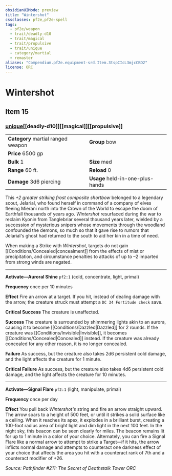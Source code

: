 ```yaml
---
obsidianUIMode: preview
title: "Wintershot"
cssclasses: pf2e,pf2e-spell
tags:
  - pf2e/weapon
  - trait/deadly-d10
  - trait/magical
  - trait/propulsive
  - trait/unique
  - category/martial
  - remaster
aliases: "Compendium.pf2e.equipment-srd.Item.3tspCIcL3mjcCBD2"
license: ORC
---
```

# Wintershot
## Item 15
### [unique](unique "Unique Rarity Trait")[[deadly-d10]][[magical]][[propulsive]]

|  |  |
| -- | -- |
| **Category** martial ranged weapon | **Group** bow |
| **Price** 6500 gp |  |
| **Bulk** 1 | **Size** med |
|**Range** 60 ft.| **Reload** 0|
| **Damage** 3d6 piercing  | **Usage** held-in-one-plus-hands |



This _+2 greater striking frost composite shortbow_ belonged to a legendary scout, Jelarial, who found herself in command of a company of elves fleeing Mierani north into the Crown of the World to escape the doom of Earthfall thousands of years ago. _Wintershot_ resurfaced during the war to reclaim Kyonin from Tanglebriar several thousand years later, wielded by a succession of mysterious snipers whose movements through the woodland confounded the demons, so much so that it gave rise to rumors that Jelarial's ghost had returned to the south to aid her kin in a time of need.

When making a Strike with _Wintershot_, targets do not gain [[Conditions/Concealed|concealment]] from the effects of mist or precipitation, and circumstance penalties to attacks of up to –2 imparted from strong winds are negated.

* * *

**Activate—Auroral Shine** `pf2:1` (cold, concentrate, light, primal)

**Frequency** once per 10 minutes

**Effect** Fire an arrow at a target. If you hit, instead of dealing damage with the arrow, the creature struck must attempt a `DC 34 Fortitude check` save.

**Critical Success** The creature is unaffected.

**Success** The creature is surrounded by shimmering lights akin to an aurora, causing it to become [[Conditions/Dazzled|Dazzled]] for 2 rounds. If the creature was [[Conditions/Invisible|Invisible]], it becomes [[Conditions/Concealed|Concealed]] instead. If the creature was already concealed for any other reason, it is no longer concealed.

**Failure** As success, but the creature also takes 2d6 persistent cold damage, and the light affects the creature for 1 minute.

**Critical Failure** As success, but the creature also takes 4d6 persistent cold damage, and the light affects the creature for 10 minutes.

* * *

**Activate—Signal Flare** `pf2:1` (light, manipulate, primal)

**Frequency** once per day

**Effect** You pull back _Wintershot's_ string and fire an arrow straight upward. The arrow soars to a height of 500 feet, or until it strikes a solid surface like a ceiling. When it reaches its apex, it explodes in a brilliant burst, creating a 100-foot radius area of bright light and dim light in the next 100 feet. In the night sky, this beacon can be seen clearly for miles. The beacon remains lit for up to 1 minute in a color of your choice. Alternately, you can fire a Signal Flare like a normal arrow to attempt to strike a Target—if it hits, the arrow inflicts normal damage and attempts to counteract one darkness effect of your choice that affects the area you hit with a counteract rank of 7th and a counteract modifier of +26.

*Source: Pathfinder #211: The Secret of Deathstalk Tower*
*ORC*